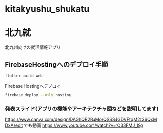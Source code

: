 # kitakyushu_shukatu
# 北九就

北九州向けの就活情報アプリ


## FirebaseHostingへのデプロイ手順

```bash
flutter build web
```

Firebase Hostingへデプロイ

```bash
firebase deploy --only hosting
```
### 発表スライド(アプリの機能やアーキテクチャ図などを説明してます)
https://www.canva.com/design/DAGhQR2RuMo/QSSS4GDVFtqM2z36QxMDxA/edit
でも動画
https://www.youtube.com/watch?v=rO33FMJ_I9g
